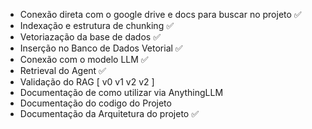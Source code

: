 - Conexão direta com o google drive e docs para buscar no projeto ✅
- Indexação e estrutura de chunking ✅
- Vetoriazação da base de dados ✅
- Inserção no Banco de Dados Vetorial ✅
- Conexão com o modelo LLM ✅
- Retrieval do Agent ✅
- Validação do RAG
[
    v0
    v1
    v2
    v2
]
- Documentação de como utilizar via AnythingLLM
- Documentação do codigo do Projeto
- Documentação da Arquitetura do projeto ✅